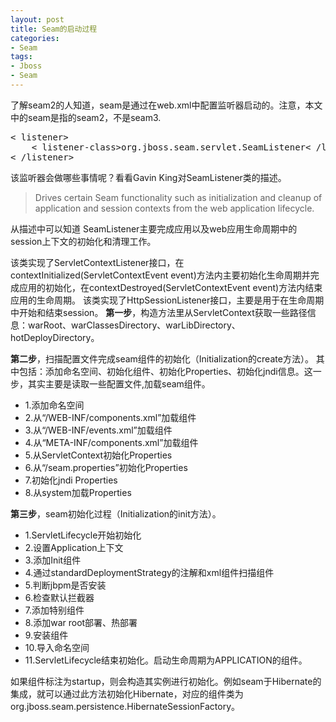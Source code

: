 ```yaml
---
layout: post
title: Seam的启动过程
categories:
- Seam
tags:
- Jboss
- Seam
---
```


了解seam2的人知道，seam是通过在web.xml中配置监听器启动的。注意，本文中的seam是指的seam2，不是seam3.
<pre lang="xml">
< listener>
	< listener-class>org.jboss.seam.servlet.SeamListener< /listener-class>
< /listener>
</pre>

该监听器会做哪些事情呢？看看Gavin King对SeamListener类的描述。
<blockquote>Drives certain Seam functionality such as initialization and cleanup of application and session contexts from the web application lifecycle.</blockquote>

从描述中可以知道
SeamListener主要完成应用以及web应用生命周期中的session上下文的初始化和清理工作。

该类实现了ServletContextListener接口，在contextInitialized(ServletContextEvent event)方法内主要初始化生命周期并完成应用的初始化，在contextDestroyed(ServletContextEvent event)方法内结束应用的生命周期。
该类实现了HttpSessionListener接口，主要是用于在生命周期中开始和结束session。
<strong>第一步</strong>，构造方法里从ServletContext获取一些路径信息：warRoot、warClassesDirectory、warLibDirectory、hotDeployDirectory。

<strong>第二步</strong>，扫描配置文件完成seam组件的初始化（Initialization的create方法）。
其中包括：添加命名空间、初始化组件、初始化Properties、初始化jndi信息。这一步，其实主要是读取一些配置文件,加载seam组件。
- 1.添加命名空间
- 2.从“/WEB-INF/components.xml”加载组件
- 3.从“/WEB-INF/events.xml”加载组件
- 4.从“META-INF/components.xml”加载组件
- 5.从ServletContext初始化Properties
- 6.从“/seam.properties”初始化Properties
- 7.初始化jndi Properties
- 8.从system加载Properties

<strong>第三步</strong>，seam初始化过程（Initialization的init方法）。
- 1.ServletLifecycle开始初始化
- 2.设置Application上下文
- 3.添加Init组件
- 4.通过standardDeploymentStrategy的注解和xml组件扫描组件
- 5.判断jbpm是否安装
- 6.检查默认拦截器
- 7.添加特别组件
- 8.添加war root部署、热部署
- 9.安装组件
- 10.导入命名空间
- 11.ServletLifecycle结束初始化。启动生命周期为APPLICATION的组件。

如果组件标注为startup，则会构造其实例进行初始化。例如seam于Hibernate的集成，就可以通过此方法初始化Hibernate，对应的组件类为org.jboss.seam.persistence.HibernateSessionFactory。


